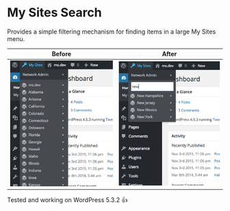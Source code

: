 # My Sites Search

Provides a simple filtering mechanism for finding items in a large My Sites menu.

|Before|After|
|------|-----|
|![mss-before](mss-before.png)  |![mss-after](mss-after.png)   |

Tested and working on WordPress 5.3.2 👍
